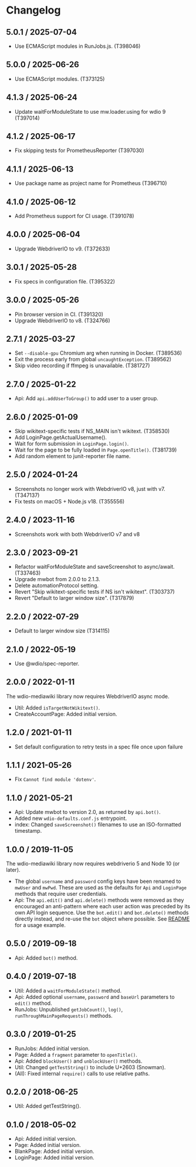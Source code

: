 # Changelog

## 5.0.1 / 2025-07-04

* Use ECMAScript modules in RunJobs.js. (T398046)

## 5.0.0 / 2025-06-26

* Use ECMAScript modules. (T373125)

## 4.1.3 / 2025-06-24

* Update waitForModuleState to use mw.loader.using for wdio 9 (T397014)

## 4.1.2 / 2025-06-17

* Fix skipping tests for PrometheusReporter (T397030)

## 4.1.1 / 2025-06-13

* Use package name as project name for Prometheus (T396710)

## 4.1.0 / 2025-06-12

* Add Prometheus support for CI usage. (T391078)

## 4.0.0 / 2025-06-04

* Upgrade WebdriverIO to v9. (T372633)

## 3.0.1 / 2025-05-28

* Fix specs in configuration file. (T395322)

## 3.0.0 / 2025-05-26

* Pin browser version in CI. (T391320)
* Upgrade WebdriverIO to v8. (T324766)

## 2.7.1 / 2025-03-27

* Set `--disable-gpu` Chromium arg when running in Docker. (T389536)
* Exit the process early from global `uncaughtException`. (T389562)
* Skip video recording if ffmpeg is unavailable. (T381727)

## 2.7.0 / 2025-01-22

* Api: Add `api.addUserToGroup()` to add user to a user group.

## 2.6.0 / 2025-01-09

* Skip wikitext-specific tests if NS_MAIN isn't wikitext. (T358530)
* Add LoginPage.getActualUsername().
* Wait for form submission in `LoginPage.login()`.
* Wait for the page to be fully loaded in `Page.openTitle()`. (T381739)
* Add random element to junit-reporter file name.

## 2.5.0 / 2024-01-24

* Screenshots no longer work with WebdriverIO v8, just with v7. (T347137)
* Fix tests on macOS + Node.js v18. (T355556)

## 2.4.0 / 2023-11-16

* Screenshots work with both WebdriverIO v7 and v8

## 2.3.0 / 2023-09-21

* Refactor waitForModuleState and saveScreenshot to async/await. (T337463)
* Upgrade mwbot from 2.0.0 to 2.1.3.
* Delete automationProtocol setting.
* Revert "Skip wikitext-specific tests if NS isn't wikitext". (T303737)
* Revert "Default to larger window size". (T317879)

## 2.2.0 / 2022-07-29

* Default to larger window size (T314115)

## 2.1.0 / 2022-05-19

* Use @wdio/spec-reporter.

## 2.0.0 / 2022-01-11

The wdio-mediawiki library now requires WebdriverIO async mode.

* Util: Added `isTargetNotWikitext()`.
* CreateAccountPage: Added initial version.

## 1.2.0 / 2021-01-11

* Set default configuration to retry tests in a spec file once upon failure

## 1.1.1 / 2021-05-26

* Fix `Cannot find module 'dotenv'`.

## 1.1.0 / 2021-05-21

* Api: Update mwbot to version 2.0, as returned by `api.bot()`.
* Added new `wdio-defaults.conf.js` entrypoint.
* index: Changed `saveScreenshot()` filenames to use an ISO-formatted timestamp.

## 1.0.0 / 2019-11-05

The wdio-mediawiki library now requires webdriverio 5 and Node 10 (or later).

* The global `username` and `password` config keys have been renamed to
  `mwUser` and `mwPwd`. These are used as the defaults for `Api` and `LoginPage`
  methods that require user credentials.
* Api: The `api.edit()` and `api.delete()` methods were removed as they encouraged
  an anti-pattern where each user action was preceded by its own API login sequence.
  Use the `bot.edit()` and `bot.delete()` methods directly instead, and re-use the
  `bot` object where possible. See [README](./README.md) for a usage example.

## 0.5.0 / 2019-09-18

* Api: Added `bot()` method.

## 0.4.0 / 2019-07-18

* Util: Added a `waitForModuleState()` method.
* Api: Added optional `username`, `password` and `baseUrl` parameters to `edit()` method.
* RunJobs: Unpublished `getJobCount()`, `log()`, `runThroughMainPageRequests()` methods.

## 0.3.0 / 2019-01-25

* RunJobs: Added initial version.
* Page: Added a `fragment` parameter to `openTitle()`.
* Api: Added `blockUser()` and `unblockUser()` methods.
* Util: Changed `getTestString()` to include U+2603 (Snowman).
* (All): Fixed internal `require()` calls to use relative paths.

## 0.2.0 / 2018-06-25

* Util: Added getTestString().

## 0.1.0 / 2018-05-02

* Api: Added initial version.
* Page: Added initial version.
* BlankPage: Added initial version.
* LoginPage: Added initial version.

